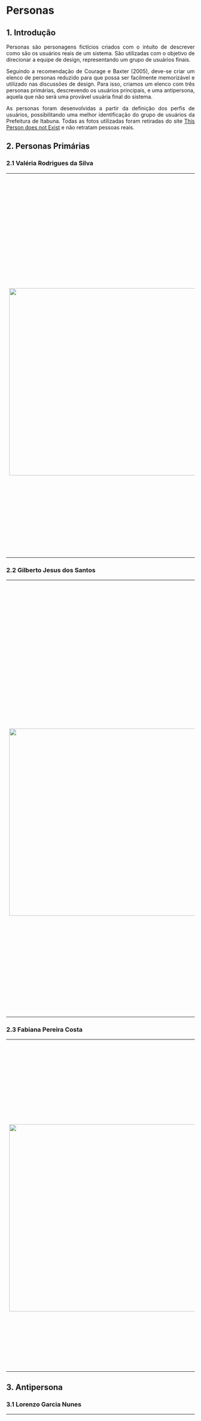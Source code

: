 # Personas


## 1. Introdução
<p align='justify'>
Personas são personagens fictícios criados com o intuito de descrever como são os usuários reais de um sistema. São utilizadas com o objetivo de direcionar a equipe de design, representando um grupo de usuários finais.
</p>

<p align='justify'>
Seguindo a recomendação de  Courage e Baxter (2005), deve-se criar um elenco de personas reduzido para que possa ser facilmente memorizável e utilizado nas discussões de design. Para isso, criamos um elenco com três personas primárias, descrevendo os usuários principais, e uma antipersona, aquela que não será uma provável usuária final do sistema.
</p>

<p align='justify'>
As personas foram desenvolvidas a partir da definição dos perfis de usuários, possibilitando uma melhor identificação do grupo de usuários da Prefeitura de Itabuna. Todas as fotos utilizadas foram retiradas do site <a href="https://thispersondoesnotexist.com/">This Person does not Exist</a> e não retratam pessoas reais.
</p>


## 2. Personas Primárias

### 2.1 Valéria Rodrigues da Silva

<table>
  <tr>
    <th>    </th>
    <th>Valéria Rodrigues da Silva - Dona de Casa</th>
  </tr>
  <tr>
    <td> <img src="./assets/imagens/personas/valeria.jpg" width=500 height=auto> </td> 
    <td> <p align="justify">
    <b>Status:      </b> Persona Primária   <br>
    <b>Idade:       </b> 39 anos            <br>
    <b>Profissão:   </b> Dona de Casa        <br>
    <b>Objetivos:   </b> Valéria teve sua casa destruída pelas chuvas e enchentes do Rio Cachoeira no ano passado. Seu principal objetivo é poder reconstruir sua casa e poder ter uma moradia tranquila novamente. Para isso, Valéria utiliza o site da Prefeitura de Itabuna para poder consultar se seu nome saiu na lista de beneficiados do Programa Auxílio Recomeço e para consultar a lista de lojas parceiras do auxílio, além de acessar a ouvidoria para registrar manifestações. 
    </p> </td>
  </tr>
  <tr>
</table>


### 2.2 Gilberto Jesus dos Santos

<table>
  <tr>
    <th>    </th>
    <th>Gilberto Jesus dos Santos - Servidor Público Aposentado</th>
  </tr>
  <tr>
    <td> <img src="./assets/imagens/personas/gilberto.jpg" width=500 height=auto> </td> 
    <td> <p align="justify">
    <b>Status:      </b> Persona Primária   <br>
    <b>Idade:       </b> 56 anos            <br>
    <b>Profissão:   </b> Aposentado         <br>
    <b>Objetivos:   </b> Gilberto é um recém aposentado e deseja aproveitar seu tempo livre para curtir a família, principalmente seus netos. Apesar de não dominar muito bem as tecnologias atuais, Gilberto é capaz de acessar websites no seu computador, onde ele gosta de ver as notícias e jogar jogos de carta online. Para Gilberto, é importante acessar o site da prefeitura para ler as notícias da cidade e saber informações do IPTU e de outros tributos, além de utilizar a função de validar nota fiscal eletrônica.
    </p> </td>
  </tr>
  <tr>
</table>



### 2.3 Fabiana Pereira Costa

<table>
  <tr>
    <th>    </th>
    <th>Fabiana Pereira Costa - Empreendedora</th>
  </tr>
  <tr>
    <td> <img src="./assets/imagens/personas/fabiana.png" width=500 height=auto> </td> 
    <td> <p align="justify">
    <b>Status:      </b> Persona Primária   <br>
    <b>Idade:       </b> 44 anos            <br>
    <b>Profissão:   </b> Dona da padaria Pedacinho do Céu <br>
    <b>Objetivos:   </b> Fabiana é uma empresária e mãe de 2 filhos, conhecida na cidade de Itabuna por sua padaria Pedacinho do Céu. Tem um conhecimento moderado das tecnologias adquirido após anos mantendo seu próprio blog sobre astrologia. Ela utiliza o site da prefeitura para acessar o Programa de Apoio ao Trabalhador e às Empresas, a fim de contratar mão de obra qualificada para o seu negócio, e para consultar diversos tributos.
    </p> </td>
  </tr>
  <tr>
</table>

## 3. Antipersona

### 3.1 Lorenzo Garcia Nunes

<table>
  <tr>
    <th>    </th>
    <th>  Lorenzo Garcia Nunes - Mergulhador  </th>
  </tr>
  <tr>
    <td> <img src="./assets/imagens/personas/lorenzo.png" width=660 height=auto> </td> 
    <td> <p align="justify">
    <b>Status:      </b> Anti-persona <br>
    <b>Idade:       </b> 32           <br>
    <b>Profissão:   </b> Instrutor de mergulho <br>
    <b>Objetivos:   </b> Lorenzo é um instrutor de mergulho em Fernando de Noronha. Após um duro divórcio, passou a morar em seu veleiro: Santa Marta, nomeado após sua falecida avó que pereceu em um acidente durante uma sessão de mergulho quando Lorenzo tinha 13 anos. O garoto se sentiu culpado por não conseguir salvar sua avó, e decidiu ser um instrutor de mergulho para impedir que isso acontecesse com outra pessoa. Lorenzo não possui ligações à cidade de Itabuna, portanto não estará utilizando o site da prefeitura. 
    </p> </td>
  </tr>
  <tr>
</table>

## 3. Referência Bibliográfica
    Barbosa, S. D. J.; Silva, B. S. da; Silveira, M. S.; Gasparini, I.; Darin, T.; Barbosa, G. D. J. (2021) Interação
    Humano-Computador e Experiência do usuário. Autopublicação.

    Maurício Vianna... [et al.]; Design thinking : inovação em negócios


## 4. Tabela de Versionamento
Versão |  O que foi inserido? | Data | Autor(es)| Revisor |
---- |----- | ---- | ---- | ---- |
1.0| Criação do documento de personas |23/02/2022| [Caio Santos](https://github.com/caiobsantos) | [Arthur Alves de Matos](https://github.com/Arthur-Gaudium) |
1.1| Adição das Pesonas e Antipersona |24/02/2022| [Caio Santos](https://github.com/caiobsantos) e [Vinicius Roriz](https://github.com/viniciusroriz) | [Arthur Alves de Matos](https://github.com/Arthur-Gaudium) |
1.2| Correções sugeridas | 15/03/2022 | [Vinicius Roriz](https://github.com/viniciusroriz)